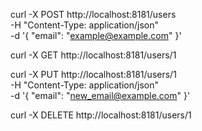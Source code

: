 curl -X POST http://localhost:8181/users \
-H "Content-Type: application/json" \
-d '{
"email": "example@example.com"
}'

curl -X GET http://localhost:8181/users/1

curl -X PUT http://localhost:8181/users/1 \
-H "Content-Type: application/json" \
-d '{
"email": "new_email@example.com"
}'

curl -X DELETE http://localhost:8181/users/1